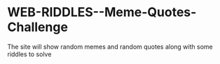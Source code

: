 # WEB-RIDDLES--Meme-Quotes- Challenge
The site will show random memes and random quotes along with some riddles to solve
